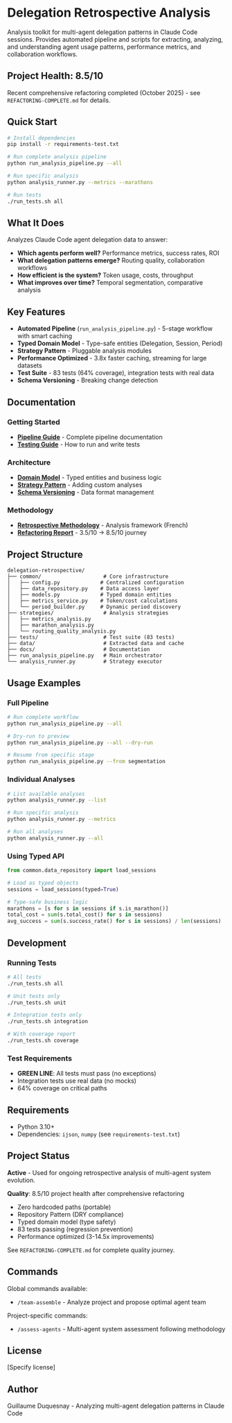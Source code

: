 # Delegation Retrospective Analysis

Analysis toolkit for multi-agent delegation patterns in Claude Code sessions. Provides automated pipeline and scripts for extracting, analyzing, and understanding agent usage patterns, performance metrics, and collaboration workflows.

## Project Health: 8.5/10

Recent comprehensive refactoring completed (October 2025) - see `REFACTORING-COMPLETE.md` for details.

## Quick Start

```bash
# Install dependencies
pip install -r requirements-test.txt

# Run complete analysis pipeline
python run_analysis_pipeline.py --all

# Run specific analysis
python analysis_runner.py --metrics --marathons

# Run tests
./run_tests.sh all
```

## What It Does

Analyzes Claude Code agent delegation data to answer:
- **Which agents perform well?** Performance metrics, success rates, ROI
- **What delegation patterns emerge?** Routing quality, collaboration workflows
- **How efficient is the system?** Token usage, costs, throughput
- **What improves over time?** Temporal segmentation, comparative analysis

## Key Features

- **Automated Pipeline** (`run_analysis_pipeline.py`) - 5-stage workflow with smart caching
- **Typed Domain Model** - Type-safe entities (Delegation, Session, Period)
- **Strategy Pattern** - Pluggable analysis modules
- **Performance Optimized** - 3.8x faster caching, streaming for large datasets
- **Test Suite** - 83 tests (64% coverage), integration tests with real data
- **Schema Versioning** - Breaking change detection

## Documentation

### Getting Started
- **[Pipeline Guide](docs/PIPELINE.md)** - Complete pipeline documentation
- **[Testing Guide](TESTING.md)** - How to run and write tests

### Architecture
- **[Domain Model](DOMAIN-MODEL.md)** - Typed entities and business logic
- **[Strategy Pattern](STRATEGY-PATTERN-GUIDE.md)** - Adding custom analyses
- **[Schema Versioning](docs/SCHEMA-VERSIONING.md)** - Data format management

### Methodology
- **[Retrospective Methodology](METHODOLOGIE-ANALYSE-RETROSPECTIVE.md)** - Analysis framework (French)
- **[Refactoring Report](REFACTORING-COMPLETE.md)** - 3.5/10 → 8.5/10 journey

## Project Structure

```
delegation-retrospective/
├── common/                    # Core infrastructure
│   ├── config.py             # Centralized configuration
│   ├── data_repository.py    # Data access layer
│   ├── models.py             # Typed domain entities
│   ├── metrics_service.py    # Token/cost calculations
│   └── period_builder.py     # Dynamic period discovery
├── strategies/                # Analysis strategies
│   ├── metrics_analysis.py
│   ├── marathon_analysis.py
│   └── routing_quality_analysis.py
├── tests/                     # Test suite (83 tests)
├── data/                      # Extracted data and cache
├── docs/                      # Documentation
├── run_analysis_pipeline.py   # Main orchestrator
└── analysis_runner.py         # Strategy executor
```

## Usage Examples

### Full Pipeline
```bash
# Run complete workflow
python run_analysis_pipeline.py --all

# Dry-run to preview
python run_analysis_pipeline.py --all --dry-run

# Resume from specific stage
python run_analysis_pipeline.py --from segmentation
```

### Individual Analyses
```bash
# List available analyses
python analysis_runner.py --list

# Run specific analysis
python analysis_runner.py --metrics

# Run all analyses
python analysis_runner.py --all
```

### Using Typed API
```python
from common.data_repository import load_sessions

# Load as typed objects
sessions = load_sessions(typed=True)

# Type-safe business logic
marathons = [s for s in sessions if s.is_marathon()]
total_cost = sum(s.total_cost() for s in sessions)
avg_success = sum(s.success_rate() for s in sessions) / len(sessions)
```

## Development

### Running Tests
```bash
# All tests
./run_tests.sh all

# Unit tests only
./run_tests.sh unit

# Integration tests only
./run_tests.sh integration

# With coverage report
./run_tests.sh coverage
```

### Test Requirements
- **GREEN LINE**: All tests must pass (no exceptions)
- Integration tests use real data (no mocks)
- 64% coverage on critical paths

## Requirements

- Python 3.10+
- Dependencies: `ijson`, `numpy` (see `requirements-test.txt`)

## Project Status

**Active** - Used for ongoing retrospective analysis of multi-agent system evolution.

**Quality**: 8.5/10 project health after comprehensive refactoring
- Zero hardcoded paths (portable)
- Repository Pattern (DRY compliance)
- Typed domain model (type safety)
- 83 tests passing (regression prevention)
- Performance optimized (3-14.5x improvements)

See `REFACTORING-COMPLETE.md` for complete quality journey.

## Commands

Global commands available:
- `/team-assemble` - Analyze project and propose optimal agent team

Project-specific commands:
- `/assess-agents` - Multi-agent system assessment following methodology

## License

[Specify license]

## Author

Guillaume Duquesnay - Analyzing multi-agent delegation patterns in Claude Code
